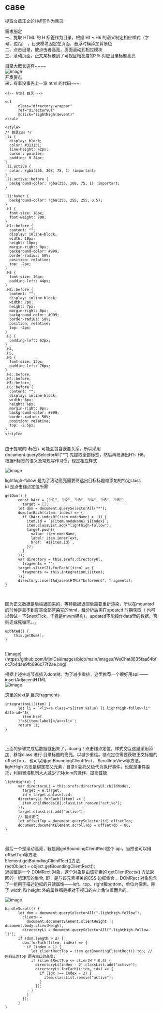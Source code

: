 # case
提取文章正文的H标签作为目录


需求细定
</br>
一、提取 HTML 的 H 标签作为目录，根据 H1 ~ H6 的语义制定相应样式（字号、边距） ，目录模块固定在页面，悬浮时候添加背景色
</br>
二、点击目录，被点击者高亮，页面滚动到相应模块
</br>
三、滚动页面，正文某标题到了可视区域高度的2/5 对应目录标题高亮
</br>

目录大概长这样~~~~
</br>
![image](https://github.com/MiniCai/images/blob/main/images/%E4%BC%81%E4%B8%9A%E5%BE%AE%E4%BF%A1%E6%88%AA%E5%9B%BE_ac640596-d6ae-4ce1-99e3-b52c062a102a.png)
</br>
开发要点
</br>
来，有事没事先上一波 html 的代码~~~
</br>
```
<!-- html 目录 -->

<ul
      class="directory-wrapper"
      ref="directoryUl"
      @click="lightHigh($event)"
></ul>

<style>
/* 目录css */
.li {
  display: block;
  color: #313131;
  line-height: 42px;
  cursor: pointer;
  padding: 0 24px;
}
.li.active {
  color: rgba(255, 208, 75, 1) !important;
}
.li.active::before {
  background-color: rgba(255, 208, 75, 1) !important;
}

.li:hover {
  background-color: rgba(255, 255, 255, 0.5);
}
.H1 {
  font-size: 18px;
  font-weight: 700;
}
.H1::before {
  content: "";
  display: inline-block;
  width: 10px;
  height: 10px;
  margin-right: 8px;
  background-color: #999;
  border-radius: 50%;
  position: relative;
  top: -2px;
}
.H2 {
  font-size: 16px;
  padding-left: 44px;
}
.H2::before {
  content: "";
  display: inline-block;
  width: 7px;
  height: 7px;
  margin-right: 8px;
  background-color: #999;
  border-radius: 50%;
  position: relative;
  top: -2px;
}
.H3 {
  padding-left: 62px;
}
.H4,
.H5,
.H6 {
  font-size: 12px;
  padding-left: 76px;
}
.H3::before,
.H4::before,
.H5::before,
.H6::before {
  content: "";
  display: inline-block;
  width: 6px;
  height: 6px;
  margin-right: 8px;
  background-color: #999;
  border-radius: 50%;
  position: relative;
  top: -2.5px;
}
</style>
```

</br>
由于提取的h标签，可能会包含嵌套关系，所以采用document.querySelectorAll("*") 先提取全部标签，然后再筛选出H1~ H6。
</br>
根据H标签的语义及常规写作习惯，规定相应样式
</br>

![image](https://github.com/MiniCai/images/blob/main/images/WechatIMG1.jpeg)
</br>

lighthigh-follow 是为了滚动高亮需要筛选出目标标题缩添加的特定class
</br>
id 是点击锚点定位所需
</br>

```
getDom() {
      const hArr = ["H1", "H2", "H3", "H4", "H5", "H6"],
        target = [];
      let dom = document.querySelectorAll("*");
      dom.forEach((item, index) => {
        if (hArr.indexOf(item.nodeName) > -1) {
          item.id = `${item.nodeName}_${index}`;
          item.classList.add("lighthigh-follow");
          target.push({
            value: item.nodeName,
            label: item.innerText,
            href: `#${item.id}`,
          });
        }
      });
      var directory = this.$refs.directoryUl,
        fragments = "";
      target.slice(2).forEach((item) => {
        fragments += this.integrationLi(item);
      });
      directory.insertAdjacentHTML("beforeend", fragments);
}
```
</br>

因为正文数据是后端返回来的，等待数据返回后需要重新渲染，所以在mounted 的时候是拿不到真实全部渲染完的html，经分析后需在updated 时期获取（ 也可以尝试一下$nextTick，毕竟是mvvm架构）。updated不能操作data里的数据，否则造成死循环。。。
</br>

```
updated() {
    this.getDom();
}
```
</br>
![image](https://github.com/MiniCai/images/blob/main/images/WeChat8835faa64bfcc7b4dae9fb696c77f2ae.png)
</br>

根据上述生成节点插入dom树。为了减少重排，这里推荐一个很好用api —— insertAdjacentHTML
</br>
![image](https://github.com/MiniCai/images/blob/main/images/WeChat4d3979595db124e3f81fbdd86af54fff.png)
</br>

这里的text是 目录fragments
</br>

```
integrationLi(item) {
      let li = `<li><a class="${item.value} li lighthigh-follow-li" data-id="${
        item.href
      }">${item.label}</a></li>`;
      return li;
}
```
</br>

上面的步骤完成后数据就出来了，duang！点击锚点定位，样式交互这里采用添加、移除class 进行 目录标题的高亮，以减少重绘。锚点定位需要获取正文标题的offsetTop， 也可以用getBoundingClientRect， ScrollIntoView等方法。lightHigh 方法是绑定在父元素，目录li 委托父级代为执行事件，也就是事件委托，利用冒泡机制大大减少了对dom的操作，提高性能
</br>
```
lightHigh(e) {
      var directoryLi = this.$refs.directoryUl.childNodes,
        target = e.target,
        id = target.dataset.id;
      directoryLi.forEach((item) => {
        item.childNodes[0].classList.remove("active");
      });
      target.classList.add("active");
      // 锚点定位
      let offsetTop = document.querySelector(id).offsetTop;
      document.documentElement.scrollTop = offsetTop - 80;
}
```
</br>

最后一个是滚动高亮，我是用getBoundingClientRect这个 api，当然也可以用offsetTop等方法
</br>
Element.getBoundingClientRect()方法
</br>
rectObject = object.getBoundingClientRect();
</br>
返回值是一个 DOMRect 对象，这个对象是由该元素的 getClientRects() 方法返回的一组矩形的集合, 即：是与该元素相关的CSS 边框集合 。DOMRect 对象包含了一组用于描述边框的只读属性——left、top、right和bottom，单位为像素。除了 width 和 height 外的属性都是相对于视口的左上角位置而言的。
</br>

![image](https://github.com/MiniCai/images/blob/main/images/rect.png)
</br>
```
handleScroll() {
      let dom = document.querySelectorAll(".lighthigh-follow"),
        clientH =
          document.documentElement.clientHeight || document.body.clientHeight,
        directoryLi = document.querySelectorAll(".lighthigh-follow-li");
      if (dom.length > 2) {
        dom.forEach((item, index) => {
          if (index > 1) {
            let clientRectTop = item.getBoundingClientRect().top; // 内容区的top 距离窗口的高度;
            if (clientRectTop <= clientH * 0.4) {
              directoryLi[index - 2].classList.add("active");
              directoryLi.forEach((item, idx) => {
                if (idx !== index - 2) {
                  item.classList.remove("active");
                }
              });
            }
          }
        });
      }
}
```
</br>
